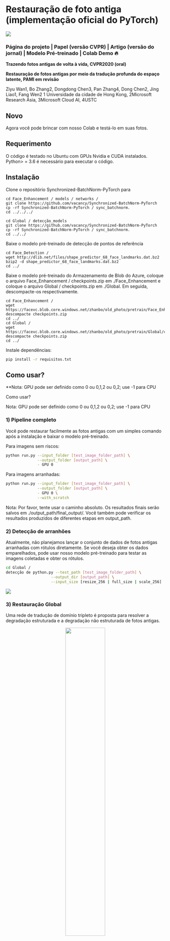 # Restauração de foto antiga (implementação oficial do PyTorch)

<img src='imgs/0001.jpg'/>

### Página do projeto | Papel (versão CVPR) | Artigo (versão do jornal) | Modelo Pré-treinado | Colab Demo 🔥

**Trazendo fotos antigas de volta à vida, CVPR2020 (oral)**

**Restauração de fotos antigas por meio da tradução profunda do espaço latente, PAMI em revisão**

Ziyu Wan1, Bo Zhang2, Dongdong Chen3, Pan Zhang4, Dong Chen2, Jing Liao1, Fang Wen2
1 Universidade da cidade de Hong Kong, 2Microsoft Research Ásia, 3Microsoft Cloud AI, 4USTC

## Novo

Agora você pode brincar com nosso Colab e testá-lo em suas fotos.

## Requerimento

O código é testado no Ubuntu com GPUs Nvidia e CUDA instalados. Python> = 3.6 é necessário para executar o código.

## Instalação

Clone o repositório Synchronized-BatchNorm-PyTorch para

```
cd Face_Enhancement / models / networks /
git clone https://github.com/vacancy/Synchronized-BatchNorm-PyTorch
cp -rf Synchronized-BatchNorm-PyTorch / sync_batchnorm.
cd ../../../
```

```
cd Global / detecção_models
git clone https://github.com/vacancy/Synchronized-BatchNorm-PyTorch
cp -rf Synchronized-BatchNorm-PyTorch / sync_batchnorm.
cd ../../
```

Baixe o modelo pré-treinado de detecção de pontos de referência

```
cd Face_Detection /
wget http://dlib.net/files/shape_predictor_68_face_landmarks.dat.bz2
bzip2 -d shape_predictor_68_face_landmarks.dat.bz2
cd ../
```

Baixe o modelo pré-treinado do Armazenamento de Blob do Azure, coloque o arquivo Face_Enhancement / checkpoints.zip em ./Face_Enhancement e coloque o arquivo Global / checkpoints.zip em ./Global. Em seguida, descompacte-os respectivamente.

```
cd Face_Enhancement /
wget https://facevc.blob.core.windows.net/zhanbo/old_photo/pretrain/Face_Enhancement/checkpoints.zip
descompacte checkpoints.zip
cd ../
cd Global /
wget https://facevc.blob.core.windows.net/zhanbo/old_photo/pretrain/Global/checkpoints.zip
descompacte checkpoints.zip
cd ../
```

Instale dependências:

```bash
pip install -r requisitos.txt
```

## Como usar?

**Nota: GPU pode ser definido como 0 ou 0,1,2 ou 0,2; use -1 para CPU

Como usar?

Nota: GPU pode ser definido como 0 ou 0,1,2 ou 0,2; use -1 para CPU

### 1) Pipeline completo

Você pode restaurar facilmente as fotos antigas com um simples comando após a instalação e baixar o modelo pré-treinado.

Para imagens sem riscos:

```bash
python run.py --input_folder [test_image_folder_path] \
              --output_folder [output_path] \
              - GPU 0
```

Para imagens arranhadas:

```bash
python run.py --input_folder [test_image_folder_path] \
              --output_folder [output_path] \
              - GPU 0 \
              --with_scratch
```

Nota: Por favor, tente usar o caminho absoluto. Os resultados finais serão salvos em ./output_path/final_output/. Você também pode verificar os resultados produzidos de diferentes etapas em output_path.

### 2) Detecção de arranhões

Atualmente, não planejamos lançar o conjunto de dados de fotos antigas arranhadas com rótulos diretamente. Se você deseja obter os dados emparelhados, pode usar nosso modelo pré-treinado para testar as imagens coletadas e obter os rótulos.

```bash
cd Global /
detecção de python.py --test_path [test_image_folder_path] \
                    --output_dir [output_path] \
                    --input_size [resize_256 | full_size | scale_256]
```
<img src='imgs/scratch_detection.png'>

### 3) Restauração Global

Uma rede de tradução de domínio tripleto é proposta para resolver a degradação estruturada e a degradação não estruturada de fotos antigas.

<p align="center">
<img src='imgs/pipeline.PNG' width="50%" height="50%"/>
</p>


```bash
cd Global /
python test.py --Scratch_and_Quality_restore \
               --test_input [test_image_folder_path] \
               --test_mask [máscara correspondente] \
               --outputs_dir [output_path]

python test.py --Quality_restore \
 --test_input [test_image_folder_path] \
 --outputs_dir [output_path]
```

<img src='imgs/global.png'>

### 4) Melhoramento facial

Usamos um gerador progressivo para refinar as regiões do rosto de fotos antigas. Mais detalhes podem ser encontrados em nossa submissão de periódicos e na pasta ./Face_Enhancement.

<p align="center">
<img src='imgs/face_pipeline.jpg' width="60%" height="60%"/>
</p>

<img src='imgs/face.png'>


> NOTA: Este repo é principalmente para fins de pesquisa e ainda não otimizamos o desempenho de >execução.

> Como o modelo é pré-treinado com imagens de 256 * 256, o modelo pode não funcionar idealmente para resolução arbitrária.

## Façam

 Limpe o código de teste
 Liberar modelo pré-treinado
 Demonstração Collab
 Substitua o módulo de detecção de rosto (dlib) por RetinaFace
 Liberar código de treinamento

## Citação

Se você acha nosso trabalho útil para sua pesquisa, considere citar os seguintes artigos :)

```
@inproceedings {wan2020bringing,
title = {Trazendo fotos antigas de volta à vida},
autor = {Wan, Ziyu e Zhang, Bo e Chen, Dongdong e Zhang, Pan e Chen, Dong e Liao, Jing e Wen, Fang},
booktitle = {Proceedings of the IEEE / CVF Conference on Computer Vision and Pattern Recognition},
páginas = {2747--2757},
ano = {2020}
}
```

```
@misc {2009.07047,
Autor = {Ziyu Wan e Bo Zhang e Dongdong Chen e Pan Zhang e Dong Chen e Jing Liao e Fang Wen},
Title = {Old Photo Restoration via Deep Latent Space Translation},
Ano = {2020},
Eprint = {arXiv: 2009.07047},
}
```

Se você também estiver interessado na colorização de fotos / vídeos legados, consulte este trabalho.

## Manutenção

Este projeto é mantido atualmente por Ziyu Wan e é apenas para uso em pesquisa acadêmica. Se você tiver alguma dúvida, sinta-se à vontade para entrar em contato com raywzy@gmail.com.

## Licença

Os códigos e o modelo pré-treinado neste repositório estão sob a licença MIT conforme especificado no arquivo LICENSE. Usamos nosso conjunto de dados rotulado para treinar o modelo de detecção de arranhões.

Este projeto adotou o Código de Conduta Open Source da Microsoft. Para obter mais informações, consulte as Perguntas frequentes do Código de Conduta ou entre em contato com opencode@microsoft.com com perguntas ou comentários adicionais.